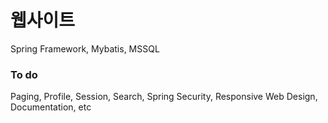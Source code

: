 # 웹사이트

Spring Framework, Mybatis, MSSQL

### To do

Paging, Profile, Session, Search, Spring Security, Responsive Web Design, Documentation, etc
